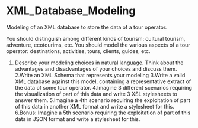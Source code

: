 # XML_Database_Modeling

Modeling of an XML database to store the data of a tour operator. 

You should distinguish among different kinds of tourism: cultural tourism, adventure, ecotourims, etc. You should model the various aspects of a tour operator: destinations, activities, tours, clients, guides, etc.

1. Describe your modeling choices in natural language. Think about the advantages and disadvantages of your choices and discuss them.
2.Write an XML Schema that represents your modeling
3.Write a valid XML database against this model, containing a representative extract of the data of some tour operator.
4.Imagine 3 different scenarios requiring the visualization of part of this data and write 3 XSL stylesheets to answer them.
5.Imagine a 4th scenario requiring the exploitation of part of this data in another XML format and write a stylesheet for this.
6.Bonus: Imagine a 5th scenario requiring the exploitation of part of this data in JSON format and write a stylesheet for this.
